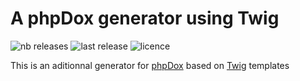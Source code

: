 # A phpDox generator using Twig

![nb releases](https://badgen.net/github/tags/darkelfe14728/phpdox_generator_twig?label=Nb%20releases)
![last release](https://badgen.net/github/tag/darkelfe14728/phpdox_generator_twig?label=Last%20release&color=yellow)
![licence](https://badgen.net/badge/license/CC%20BY%204.0/red)

This is an aditionnal generator for [phpDox](http://phpdox.de/) based on [Twig](https://twig.symfony.com/) templates
